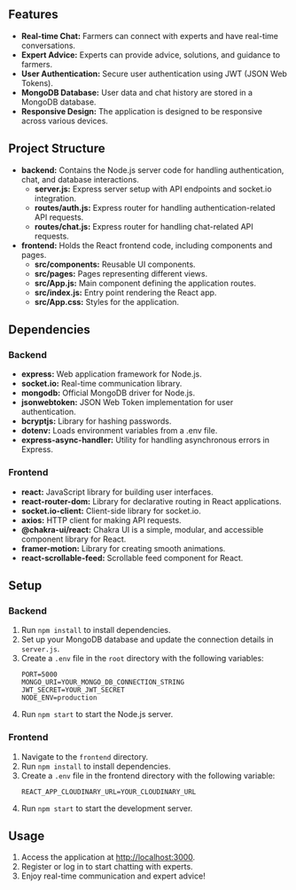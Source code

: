 

## Features
- **Real-time Chat:** Farmers can connect with experts and have real-time conversations.
- **Expert Advice:** Experts can provide advice, solutions, and guidance to farmers.
- **User Authentication:** Secure user authentication using JWT (JSON Web Tokens).
- **MongoDB Database:** User data and chat history are stored in a MongoDB database.
- **Responsive Design:** The application is designed to be responsive across various devices.

## Project Structure
- **backend:** Contains the Node.js server code for handling authentication, chat, and database interactions.
  - **server.js:** Express server setup with API endpoints and socket.io integration.
  - **routes/auth.js:** Express router for handling authentication-related API requests.
  - **routes/chat.js:** Express router for handling chat-related API requests.
- **frontend:** Holds the React frontend code, including components and pages.
  - **src/components:** Reusable UI components.
  - **src/pages:** Pages representing different views.
  - **src/App.js:** Main component defining the application routes.
  - **src/index.js:** Entry point rendering the React app.
  - **src/App.css:** Styles for the application.

## Dependencies

### Backend
- **express:** Web application framework for Node.js.
- **socket.io:** Real-time communication library.
- **mongodb:** Official MongoDB driver for Node.js.
- **jsonwebtoken:** JSON Web Token implementation for user authentication.
- **bcryptjs:** Library for hashing passwords.
- **dotenv:** Loads environment variables from a .env file.
- **express-async-handler:** Utility for handling asynchronous errors in Express.

### Frontend
- **react:** JavaScript library for building user interfaces.
- **react-router-dom:** Library for declarative routing in React applications.
- **socket.io-client:** Client-side library for socket.io.
- **axios:** HTTP client for making API requests.
- **@chakra-ui/react:** Chakra UI is a simple, modular, and accessible component library for React.
- **framer-motion:** Library for creating smooth animations.
- **react-scrollable-feed:** Scrollable feed component for React.

## Setup

### Backend
1. Run `npm install` to install dependencies.
2. Set up your MongoDB database and update the connection details in `server.js`.
3. Create a `.env` file in the `root` directory with the following variables:
   ```env
   PORT=5000
   MONGO_URI=YOUR_MONGO_DB_CONNECTION_STRING
   JWT_SECRET=YOUR_JWT_SECRET
   NODE_ENV=production
4. Run `npm start` to start the Node.js server.

### Frontend
1. Navigate to the `frontend` directory.
2. Run `npm install` to install dependencies.
3. Create a `.env` file in the frontend directory with the following variable:
    ```env
   REACT_APP_CLOUDINARY_URL=YOUR_CLOUDINARY_URL
4. Run `npm start` to start the development server.

## Usage
1. Access the application at [http://localhost:3000](http://localhost:3000).
2. Register or log in to start chatting with experts.
3. Enjoy real-time communication and expert advice!


